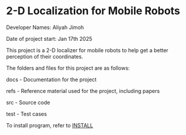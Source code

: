 # 2-D Localization for Mobile Robots 

Developer Names: Aliyah Jimoh

Date of project start: Jan 17th 2025

This project is a 2-D localizer for mobile robots to help get a better perception of their coordinates.

The folders and files for this project are as follows:

docs - Documentation for the project 

refs - Reference material used for the project, including papers 

src - Source code 

test - Test cases 


To install program, refer to [INSTALL](https://github.com/AliyahJimoh/2D-Localizer/blob/main/INSTALL.md)
